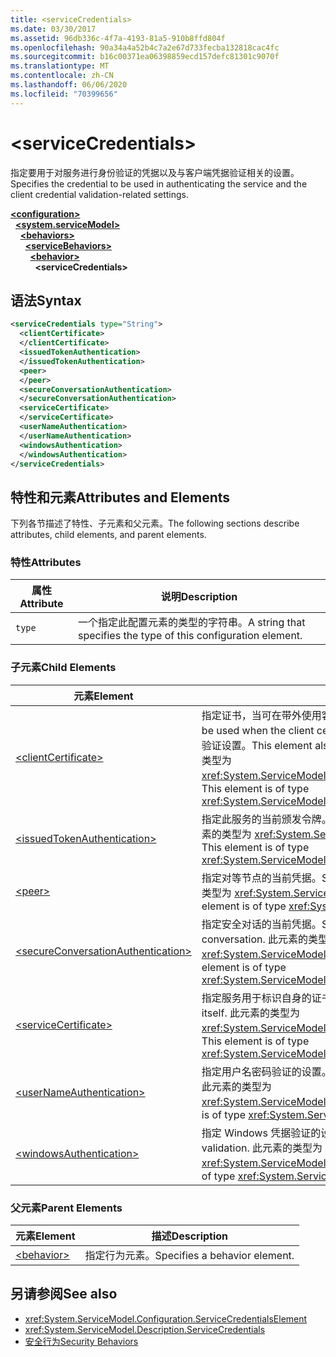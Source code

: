 ```yaml
---
title: <serviceCredentials>
ms.date: 03/30/2017
ms.assetid: 96db336c-4f7a-4193-81a5-910b8ffd804f
ms.openlocfilehash: 90a34a4a52b4c7a2e67d733fecba132818cac4fc
ms.sourcegitcommit: b16c00371ea06398859ecd157defc81301c9070f
ms.translationtype: MT
ms.contentlocale: zh-CN
ms.lasthandoff: 06/06/2020
ms.locfileid: "70399656"
---
```

# \<serviceCredentials>
<span data-ttu-id="e5572-101">指定要用于对服务进行身份验证的凭据以及与客户端凭据验证相关的设置。</span><span class="sxs-lookup"><span data-stu-id="e5572-101">Specifies the credential to be used in authenticating the service and the client credential validation-related settings.</span></span>  
  
[**\<configuration>**](../configuration-element.md)\
&nbsp;&nbsp;[**\<system.serviceModel>**](system-servicemodel.md)\
&nbsp;&nbsp;&nbsp;&nbsp;[**\<behaviors>**](behaviors.md)\
&nbsp;&nbsp;&nbsp;&nbsp;&nbsp;&nbsp;[**\<serviceBehaviors>**](servicebehaviors.md)\
&nbsp;&nbsp;&nbsp;&nbsp;&nbsp;&nbsp;&nbsp;&nbsp;[**\<behavior>**](behavior-of-servicebehaviors.md)\
&nbsp;&nbsp;&nbsp;&nbsp;&nbsp;&nbsp;&nbsp;&nbsp;&nbsp;&nbsp;**\<serviceCredentials>**  
  
## <a name="syntax"></a><span data-ttu-id="e5572-102">语法</span><span class="sxs-lookup"><span data-stu-id="e5572-102">Syntax</span></span>  
  
```xml  
<serviceCredentials type="String">
  <clientCertificate>
  </clientCertificate>
  <issuedTokenAuthentication>
  </issuedTokenAuthentication>
  <peer>
  </peer>
  <secureConversationAuthentication>
  </secureConversationAuthentication>
  <serviceCertificate>
  </serviceCertificate>
  <userNameAuthentication>
  </userNameAuthentication>
  <windowsAuthentication>
  </windowsAuthentication>
</serviceCredentials>
```  
  
## <a name="attributes-and-elements"></a><span data-ttu-id="e5572-103">特性和元素</span><span class="sxs-lookup"><span data-stu-id="e5572-103">Attributes and Elements</span></span>  
 <span data-ttu-id="e5572-104">下列各节描述了特性、子元素和父元素。</span><span class="sxs-lookup"><span data-stu-id="e5572-104">The following sections describe attributes, child elements, and parent elements.</span></span>  
  
### <a name="attributes"></a><span data-ttu-id="e5572-105">特性</span><span class="sxs-lookup"><span data-stu-id="e5572-105">Attributes</span></span>  
  
|<span data-ttu-id="e5572-106">属性</span><span class="sxs-lookup"><span data-stu-id="e5572-106">Attribute</span></span>|<span data-ttu-id="e5572-107">说明</span><span class="sxs-lookup"><span data-stu-id="e5572-107">Description</span></span>|  
|---------------|-----------------|  
|`type`|<span data-ttu-id="e5572-108">一个指定此配置元素的类型的字符串。</span><span class="sxs-lookup"><span data-stu-id="e5572-108">A string that specifies the type of this configuration element.</span></span>|  
  
### <a name="child-elements"></a><span data-ttu-id="e5572-109">子元素</span><span class="sxs-lookup"><span data-stu-id="e5572-109">Child Elements</span></span>  
  
|<span data-ttu-id="e5572-110">元素</span><span class="sxs-lookup"><span data-stu-id="e5572-110">Element</span></span>|<span data-ttu-id="e5572-111">描述</span><span class="sxs-lookup"><span data-stu-id="e5572-111">Description</span></span>|  
|-------------|-----------------|  
|[\<clientCertificate>](clientcertificate-of-servicecredentials.md)|<span data-ttu-id="e5572-112">指定证书，当可在带外使用客户端证书时，将使用该证书。</span><span class="sxs-lookup"><span data-stu-id="e5572-112">Specifies the certificate to be used when the client certificate is available out-of-band.</span></span> <span data-ttu-id="e5572-113">此元素还指定客户端证书验证设置。</span><span class="sxs-lookup"><span data-stu-id="e5572-113">This element also specifies client certificate validation settings.</span></span> <span data-ttu-id="e5572-114">此元素的类型为 <xref:System.ServiceModel.Configuration.X509InitiatorCertificateServiceElement>。</span><span class="sxs-lookup"><span data-stu-id="e5572-114">This element is of type <xref:System.ServiceModel.Configuration.X509InitiatorCertificateServiceElement>.</span></span>|  
|[\<issuedTokenAuthentication>](issuedtokenauthentication-of-servicecredentials.md)|<span data-ttu-id="e5572-115">指定此服务的当前颁发令牌。</span><span class="sxs-lookup"><span data-stu-id="e5572-115">Specifies the current issued token for this service.</span></span> <span data-ttu-id="e5572-116">此元素的类型为 <xref:System.ServiceModel.Configuration.IssuedTokenServiceElement>。</span><span class="sxs-lookup"><span data-stu-id="e5572-116">This element is of type <xref:System.ServiceModel.Configuration.IssuedTokenServiceElement>.</span></span>|  
|[\<peer>](peer-of-servicecredentials.md)|<span data-ttu-id="e5572-117">指定对等节点的当前凭据。</span><span class="sxs-lookup"><span data-stu-id="e5572-117">Specifies the current credentials for a peer node.</span></span> <span data-ttu-id="e5572-118">此元素的类型为 <xref:System.ServiceModel.Configuration.PeerCredentialElement>。</span><span class="sxs-lookup"><span data-stu-id="e5572-118">This element is of type <xref:System.ServiceModel.Configuration.PeerCredentialElement>.</span></span>|  
|[\<secureConversationAuthentication>](secureconversationauthentication-of-servicecredential.md)|<span data-ttu-id="e5572-119">指定安全对话的当前凭据。</span><span class="sxs-lookup"><span data-stu-id="e5572-119">Specifies the current credentials for a secure conversation.</span></span> <span data-ttu-id="e5572-120">此元素的类型为 <xref:System.ServiceModel.Configuration.SecureConversationServiceElement>。</span><span class="sxs-lookup"><span data-stu-id="e5572-120">This element is of type <xref:System.ServiceModel.Configuration.SecureConversationServiceElement>.</span></span>|  
|[\<serviceCertificate>](servicecertificate-of-servicecredentials.md)|<span data-ttu-id="e5572-121">指定服务用于标识自身的证书。</span><span class="sxs-lookup"><span data-stu-id="e5572-121">Specifies a certificate used by a service to identify itself.</span></span> <span data-ttu-id="e5572-122">此元素的类型为 <xref:System.ServiceModel.Configuration.X509RecipientCertificateServiceElement>。</span><span class="sxs-lookup"><span data-stu-id="e5572-122">This element is of type <xref:System.ServiceModel.Configuration.X509RecipientCertificateServiceElement>.</span></span>|  
|[\<userNameAuthentication>](usernameauthentication.md)|<span data-ttu-id="e5572-123">指定用户名密码验证的设置。</span><span class="sxs-lookup"><span data-stu-id="e5572-123">Specifies the settings for username password validation.</span></span> <span data-ttu-id="e5572-124">此元素的类型为 <xref:System.ServiceModel.Configuration.UserNameServiceElement>。</span><span class="sxs-lookup"><span data-stu-id="e5572-124">This element is of type <xref:System.ServiceModel.Configuration.UserNameServiceElement>.</span></span>|  
|[\<windowsAuthentication>](windowsauthentication-of-servicecredentials.md)|<span data-ttu-id="e5572-125">指定 Windows 凭据验证的设置。</span><span class="sxs-lookup"><span data-stu-id="e5572-125">Specifies the settings for Windows credential validation.</span></span> <span data-ttu-id="e5572-126">此元素的类型为 <xref:System.ServiceModel.Configuration.WindowsServiceElement>。</span><span class="sxs-lookup"><span data-stu-id="e5572-126">This element is of type <xref:System.ServiceModel.Configuration.WindowsServiceElement>.</span></span>|  
  
### <a name="parent-elements"></a><span data-ttu-id="e5572-127">父元素</span><span class="sxs-lookup"><span data-stu-id="e5572-127">Parent Elements</span></span>  
  
|<span data-ttu-id="e5572-128">元素</span><span class="sxs-lookup"><span data-stu-id="e5572-128">Element</span></span>|<span data-ttu-id="e5572-129">描述</span><span class="sxs-lookup"><span data-stu-id="e5572-129">Description</span></span>|  
|-------------|-----------------|  
|[\<behavior>](behavior-of-endpointbehaviors.md)|<span data-ttu-id="e5572-130">指定行为元素。</span><span class="sxs-lookup"><span data-stu-id="e5572-130">Specifies a behavior element.</span></span>|  
  
## <a name="see-also"></a><span data-ttu-id="e5572-131">另请参阅</span><span class="sxs-lookup"><span data-stu-id="e5572-131">See also</span></span>

- <xref:System.ServiceModel.Configuration.ServiceCredentialsElement>
- <xref:System.ServiceModel.Description.ServiceCredentials>
- [<span data-ttu-id="e5572-132">安全行为</span><span class="sxs-lookup"><span data-stu-id="e5572-132">Security Behaviors</span></span>](../../../wcf/feature-details/security-behaviors-in-wcf.md)
